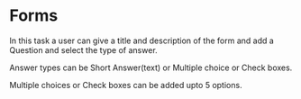 # Forms

In this task a user can give a title and description of the form and add a Question and select the type of answer.

Answer types can be Short Answer(text) or Multiple choice or Check boxes.

Multiple choices or Check boxes can be added upto 5 options.
